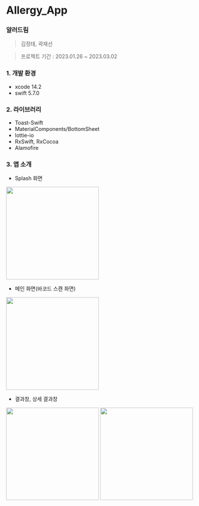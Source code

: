# Allergy_App

### 알러드림

> 김정태, 곽재선
> 

> 프로젝트 기간 : 2023.01.26 ~ 2023.03.02
> 

### 1. 개발 환경

- xcode 14.2
- swift 5.7.0

### 2. 라이브러리

- Toast-Swift
- MaterialComponents/BottomSheet
- lottie-io
- RxSwift, RxCocoa
- Alamofire

### 3. 앱 소개

- Splash 화면
<img width="250" src="https://user-images.githubusercontent.com/53727139/222715787-bcba072c-9cc8-4488-864d-4f3efdf3c2b0.gif"/>

<br>

- 메인 화면(바코드 스캔 화면)
<img width="250" src="https://user-images.githubusercontent.com/68904961/222719198-8307a445-8e19-4d23-9743-11753693b687.gif"/>

<br>

- 결과창, 상세 결과창
<p>
<img width="250" src="https://user-images.githubusercontent.com/53727139/222715327-7b9ccdc6-4852-4e2f-9d96-b624f21c9d0e.PNG"/>

<img width="250" src="https://user-images.githubusercontent.com/53727139/222715321-d5ab7666-75ce-4092-9e4f-b5ad9dcad4dd.PNG"/>
</p>
